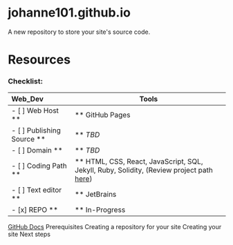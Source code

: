 # johanne101.github.io
A new repository to store your site's source code.


Resources 
=========
### Checklist:
Web_Dev | Tools
:-------| -----
- [ ] Web Host **|** GitHub Pages
- [ ] Publishing Source **|** *TBD*
- [ ] Domain **|** *TBD*
- [ ] Coding Path **|** HTML, CSS, React, JavaScript, SQL, Jekyll, Ruby, Solidity, (Review project path [here]())
- [ ] Text editor **|** JetBrains
- [x] REPO **|** In-Progress

[GitHub Docs](https://docs.github.com/en/pages/setting-up-a-github-pages-site-with-jekyll/creating-a-github-pages-site-with-jekyll)
Prerequisites
Creating a repository for your site
Creating your site
Next steps

